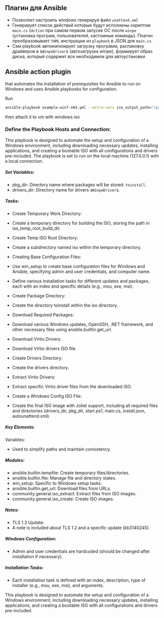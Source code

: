 ## Плагин для Ansible 
- Позволяет настроить windows генерируя файл `unattend.xml` 
- Генерирует список действий которые будут исполнены скриптом `main.cs` `IAction` при самом первом запуске ОС после `winpe` (установка програм, пользователей, кастомные команды). Плагин преобразовывает `YAML` инструкции из `playbook` в JSON для `main.cs`.
- Сам playbook автоматизирует загрузку программ, распаковку  драйверов в `$WinpeDriver$` (автозагрузка winpe), формирует образ диска, который содержит все необходимое для автоустановки

## Ansible action plugin
that automates the installation of prerequisites for Ansible to run on Windows and uses Ansible playbooks for configuration.

Run </br>
```bash
ansible-playbook example-win7-x64.yml --extra-vars iso_output_path="/path/to/config.iso"
```
then attach it to vm with windows iso

### Define the Playbook Hosts and Connection:
This playbook is designed to automate the setup and configuration of a Windows environment, including downloading necessary updates, installing applications, and creating a bootable ISO with all configurations and drivers pre-included.
The playbook is set to run on the local machine (127.0.0.1) with a local connection.</br>
 ##### Set Variables:</br>
 - pkg_dir: Directory name where packages will be stored: `toinstall`.</br>
 - drivers_dir: Directory name for drivers `$WinpeDriver$`.</br>
 
##### Tasks:</br>
- Create Temporary Work Directory:

- Create a temporary directory for building the ISO, storing the path in iso_temp_root_build_dir.</br>
- Create Temp ISO Root Directory:</br>
- Create a subdirectory named iso within the temporary directory.</br>
- Creating Base Configuration Files:</br>
-  Use win_setup to create base configuration files for Windows and Ansible, specifying admin and user credentials, and computer name.</br>
- Define various installation tasks for different updates and packages, each with an index and specific details (e.g., msu, exe, msi).</br>
- Create Package Directory:</br>
-   Create the directory toinstall within the iso directory.</br>
- Download Required Packages:</br>
- Download various Windows updates, OpenSSH, .NET framework, and other necessary files using ansible.builtin.get_url.</br>
- Download Virtio Drivers:</br>
- Download Virtio drivers ISO file.</br>
- Create Drivers Directory:</br>
- Create the drivers directory.</br>
- Extract Virtio Drivers:</br>
- Extract specific Virtio driver files from the downloaded ISO.</br>
- Create a Windows Config ISO File:</br>
- Create the final ISO image with Joliet support, including all required files and directories (drivers_dir, pkg_dir, start.ps1, main.cs, install.json, autounattend.xml). </br>


##### Key Elements:</br>
Variables:
- Used to simplify paths and maintain consistency.</br>
##### Modules:</br>
- ansible.builtin.tempfile: Create temporary files/directories.</br>
- ansible.builtin.file: Manage file and directory states.</br>
- win_setup: Specific to Windows setup tasks.</br>
- ansible.builtin.get_url: Download files from URLs.</br>
- community.general.iso_extract: Extract files from ISO images.</br>
- community.general.iso_create: Create ISO images.</br>


##### Notes:
- TLS 1.2 Update: </br>
- A note is included about TLS 1.2 and a specific update (kb3140245).</br>
##### Windows Configuration:</br>
- Admin and user credentials are hardcoded (should be changed after installation if necessary).</br>
##### Installation Tasks:
- Each installation task is defined with an index, description, type of installer (e.g., msu, exe, msi), and arguments.</br>

This playbook is designed to automate the setup and configuration of a Windows environment, including downloading necessary updates, installing applications, and creating a bootable ISO with all configurations and drivers pre-included.
